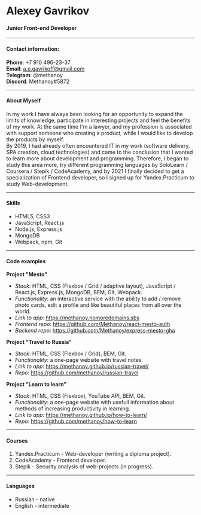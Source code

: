 # Alexey Gavrikov

#### Junior Front-end Developer
___  

#### Contact information:

**Phone**: +7 910 496-23-37  
**Email**: a.e.gavrikoff@gmail.com  
**Telegram**: @methanoy  
**Discord**: Methanoy#5872  

___  

#### About Myself

In my work I have always been looking for an opportunity to expand the limits of knowledge, participate in interesting projects and feel the benefits of my work. At the same time I'm a lawyer, and my profession is associated with support someone who creating a product, while I would like to develop the products by myself.  
By 2019, I had already often encountered IT in my work (software delivery, SPA creation, cloud technologies) and came to the conclusion that I wanted to learn more about development and programming. Therefore, I began to study this area more, try different programming languages by SoloLearn / Coursera / Stepik / CodeAcademy, and by 2021 I finally decided to get a specialization of Frontend developer, so I signed up for Yandex.Practicum to study Web-development.  

___
#### Skills

- HTML5, CSS3  
- JavaScript, React.js  
- Node.js, Express.js  
- MongoDB  
- Webpack, npm, Git  

___  

#### Code examples

**Project "Mesto"**  
- *Stack*: HTML, CSS (Flexbox / Grid / adaptive layout), JavaScript / React.js, Express.js, MongoDB, BEM, Git, Webpack.  
- *Functionality*: an interactive service with the ability to add / remove photo cards, edit a profile and like beautiful places from all over the world.  
- *Link to app*: <https://methanoy.nomoredomains.sbs>  
- *Frontend repo*: <https://github.com/Methanoy/react-mesto-auth>  
- *Backend repo*: <https://github.com/Methanoy/express-mesto-gha>  

**Project "Travel to Russia"**  
- *Stack*: HTML, CSS (Flexbox / Grid), BEM, Git.  
- *Functionality*: a one-page website with travel notes.  
- *Link to app*: <https://methanoy.github.io/russian-travel/>  
- *Repo*: <https://github.com/methanoy/russian-travel>  

**Project "Learn to learn"**  
- *Stack*: HTML, CSS (Flexbox), YouTube API, BEM, Git.  
- *Functionality*: a one-page website with usefull information about methods of increasing productivity in learning.  
- *Link to app*: <https://methanoy.github.io/how-to-learn/>  
- *Repo*: <https://github.com/methanoy/how-to-learn>  

___  

#### Courses

1. Yandex.Practicum - Web-developer (writing a diploma project).  
2. CodeAcademy - Frontend developer.  
3. Stepik - Security analysis of web-projects (in progress).  

___  

#### Languages

- Russian - native  
- English - intermediate  